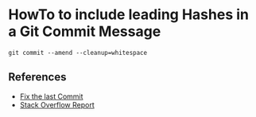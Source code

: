 # HowTo to include leading Hashes in a Git Commit Message

```(console)
git commit --amend --cleanup=whitespace
```

## References

- [Fix the last Commit](99.md#fix_the_last_commit)
- [Stack Overflow Report](10002.md)
